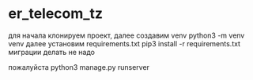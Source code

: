 # er_telecom_tz
для начала клонируем проект,
далее создавим venv
python3 -m venv venv
далее установим requirements.txt
pip3 install -r requirements.txt
миграции делать не надо

пожалуйста
python3 manage.py runserver
